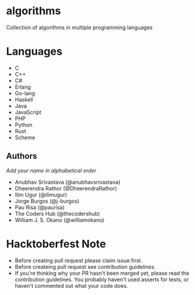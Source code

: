 # algorithms
Collection of algorithms in multiple programming languages

# Languages
- C
- C++
- C#
- Erlang
- Go-lang
- Haskell
- Java
- JavaScript
- PHP
- Python
- Rust
- Scheme

## Authors
  *Add your name in alphabetical order*
- Anubhav Srivastava (@anubhavsrivastava)
- Dheerendra Rathor (@DheerendraRathor)
- Ilim Ugur (@ilimugur)
- Jorge Burgos (@j-burgos)
- Pau Risa (@paurisa)
- The Coders Hub (@thecodershub)
- William J. S. Okano (@williamokano)

# Hacktoberfest Note
- Before creating pull request please claim issue first.
- Before createing pull request see contribution guidelines.
- If you're thinking why your PR hasn't been merged yet, please read the contribution guidelines. You probably haven't used asserts for tests, or haven't commented out what your code does.

